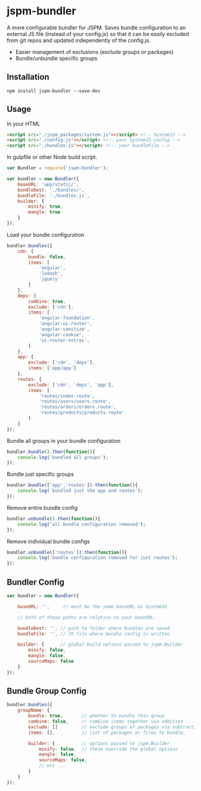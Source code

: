 # jspm-bundler

A more configurable bundler for JSPM.  Saves bundle configuration to an external JS file
(instead of your config.js) so that it can be easily excluded from git repos and updated
independently of the config.js.

* Easier management of exclusions (exclude groups or packages)
* Bundle/unbundle specific groups


## Installation

```
npm install jspm-bundler --save-dev
```

## Usage

In your HTML

```html
<script src="./jspm_packages/system.js"></script> <!-- SystemJS -->
<script src="./config.js"></script> <!-- your SystemJS config -->
<script src="./bundles.js"></script> <!-- your bundleFile -->
```

In gulpfile or other Node build script.

```javascript
var Bundler = require('jspm-bundler');

var bundler = new Bundler({
    baseURL: 'app/static/',
    bundleDest: './bundles/',
    bundleFile: './bundles.js',
    builder: {
        minify: true,
        mangle: true
    }
});
```

Load your bundle configuration

```javascript
bundler.bundles({
    cdn: {
        bundle: false,
        items: [
            'angular',
            'lodash',
            'jquery'
        ]
    },
    deps: {
        combine: true,
        exclude: ['cdn'],
        items: [
            'angular-foundation',
            'angular-ui-router',
            'angular-sanitize',
            'angular-cookie',
            'ui-router-extras',
        ]
    },
    app: {
        exclude: ['cdn', 'deps'],
        items: ['app/app']
    },
    routes: {
        exclude: ['cdn', 'deps', 'app'],
        items: [
            'routes/index.route',
            'routes/users/users.route',
            'routes/orders/orders.route',
            'routes/products/products.route'
        ]
    }
});
```

Bundle all groups in your bundle configuration

```javascript
bundler.bundle().then(function(){
    console.log('bundled all groups');
});
```

Bundle just specific groups

```javascript
bundler.bundle(['app','routes']).then(function(){
    console.log('bundled just the app and routes');
});
```

Remove entire bundle config

```javascript
bundler.unbundle().then(function(){
    console.log('all bundle configuration removed');
});
```

Remove individual bundle configs
```javascript
bundler.unbundle(['routes']).then(function(){
    console.log('bundle configuration removed for just routes');
});
```

## Bundler Config

```javascript
var bundler = new Bundler({

    baseURL: '',     // must be the same baseURL as SystemJS

    // both of these paths are relative to your baseURL.

    bundleDest: '', // path to folder where bundles are saved
    bundleFile: '', // JS file where bundle config is written

    builder: {      // global build options passed to jspm.Builder
        minify: false,
        mangle: false,
        sourceMaps: false
    }
});
```


## Bundle Group Config

```javascript
bundler.bundles({
    groupName: {
        bundle: true,       // whether to bundle this group
        combine: false,     // combine items together via addition
        exclude: []         // exclude groups or packages via subtraction
        items: [],          // list of packages or files to bundle,

        builder: {          // options passed to jspm.Builder
            minify: false,  // these override the global options
            mangle: false,
            sourceMaps: false,
            // etc ...
        }
    }
});
```
